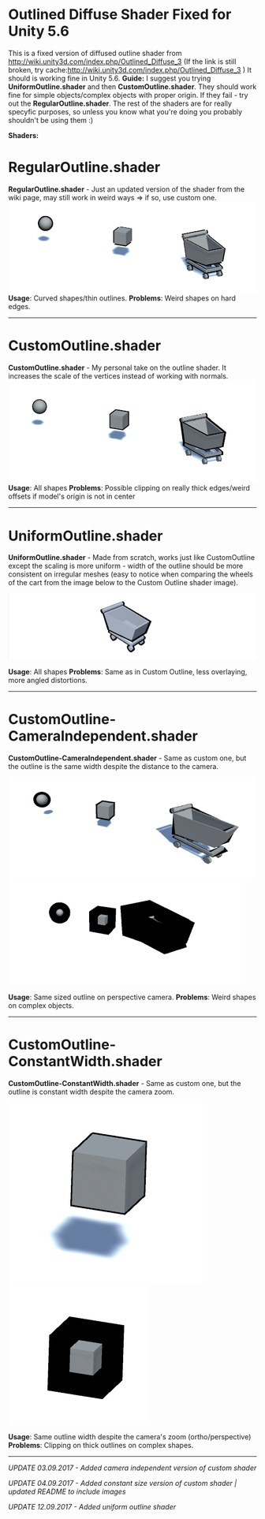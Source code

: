 # Outlined Diffuse Shader Fixed for Unity 5.6
This is a fixed version of diffused outline shader from http://wiki.unity3d.com/index.php/Outlined_Diffuse_3
(If the link is still broken, try cache:http://wiki.unity3d.com/index.php/Outlined_Diffuse_3 )
It should is working fine in Unity 5.6.
**Guide:**
I suggest you trying **UniformOutline.shader** and then **CustomOutline.shader**. They should work fine for simple objects/complex objects with proper origin. If they fail - try out the **RegularOutline.shader**. The rest of the shaders are for really specyfic purposes, so unless you know what you're doing you probably shouldn't be using them :)


**Shaders:**

# RegularOutline.shader
**RegularOutline.shader** - Just an updated version of the shader from the wiki page, may still work in weird ways => if so, use custom one.
![Regular Outline](/images/standard.PNG?raw=true "Regular Outline")
**Usage**: Curved shapes/thin outlines.
**Problems**: Weird shapes on hard edges.

---
# CustomOutline.shader
**CustomOutline.shader** - My personal take on the outline shader. It increases the scale of the vertices instead of working with normals. 
![Custom Outline](/images/custom.PNG?raw=true "Custom Outline")
**Usage**: All shapes
**Problems**: Possible clipping on really thick edges/weird offsets if model's origin is not in center

---
# UniformOutline.shader
**UniformOutline.shader** - Made from scratch, works just like CustomOutline except the scaling is more uniform - width of the outline should be more consistent on irregular meshes (easy to notice when comparing the wheels of the cart from the image below to the Custom Outline shader image). 

![Uniform Outline](/images/Uniform.PNG?raw=true "Uniform Outline")

**Usage**: All shapes
**Problems**: Same as in Custom Outline, less overlaying, more angled distortions.

---
# CustomOutline-CameraIndependent.shader
**CustomOutline-CameraIndependent.shader** - Same as custom one, but the outline is the same width despite the distance to the camera. 

![Camera Independend Close](/images/camera.PNG?raw=true "Camera Independend Close")
![Camera Independend Far](/images/camera2.PNG?raw=true "Camera Independend Far")

**Usage**: Same sized outline on perspective camera.
**Problems**: Weird shapes on complex objects.

---
# CustomOutline-ConstantWidth.shader
**CustomOutline-ConstantWidth.shader** - Same as custom one, but the outline is constant width despite the camera zoom.

![Constant Width Zoomed In](/images/zoom2.PNG?raw=true "Constant Width Zoomed In")
![Constant Width Zoomed Out](/images/zoom.PNG?raw=true "Constant Width Zoomed Out")

**Usage**: Same outline width despite the camera's zoom (ortho/perspective)
**Problems**: Clipping on thick outlines on complex shapes.

---


*UPDATE 03.09.2017 - Added camera independent version of custom shader*

*UPDATE 04.09.2017 - Added constant size version of custom shader | updated README to include images*

*UPDATE 12.09.2017 - Added uniform outline shader*
